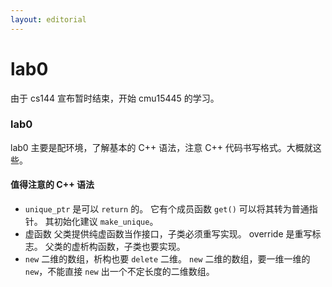 ```yaml
---
layout: editorial
---
```


# lab0

由于 cs144 宣布暂时结束，开始 cmu15445 的学习。

### lab0

lab0 主要是配环境，了解基本的 C++ 语法，注意 C++ 代码书写格式。大概就这些。

#### 值得注意的 C++ 语法

* `unique_ptr` 是可以 `return` 的。 它有个成员函数 `get()` 可以将其转为普通指针。 其初始化建议 `make_unique`。
* 虚函数 父类提供纯虚函数当作接口，子类必须重写实现。 override 是重写标志。 父类的虚析构函数，子类也要实现。
* `new` 二维的数组，析构也要 `delete` 二维。 `new` 二维的数组，要一维一维的 `new`，不能直接 `new` 出一个不定长度的二维数组。
